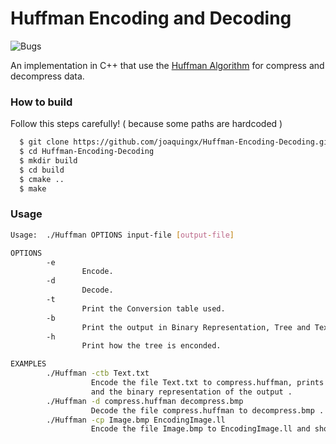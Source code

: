 # Huffman Encoding and Decoding
![Bugs](https://img.shields.io/badge/Bugs-Free*-green.svg)

An implementation in C++ that use the [Huffman Algorithm](https://en.wikipedia.org/wiki/Huffman_coding) for compress and decompress data.
### How to build
Follow this steps carefully! ( because some paths are hardcoded )
```sh
  $ git clone https://github.com/joaquingx/Huffman-Encoding-Decoding.git
  $ cd Huffman-Encoding-Decoding
  $ mkdir build
  $ cd build
  $ cmake ..
  $ make
```

### Usage

```sh
Usage:  ./Huffman OPTIONS input-file [output-file]

OPTIONS
        -e
                Encode.
        -d
                Decode.
        -t
                Print the Conversion table used.
        -b
                Print the output in Binary Representation, Tree and Text Enconding.
        -h
                Print how the tree is enconded.

EXAMPLES
        ./Huffman -ctb Text.txt
                  Encode the file Text.txt to compress.huffman, prints the conversion table
                  and the binary representation of the output .
        ./Huffman -d compress.huffman decompress.bmp
                  Decode the file compress.huffman to decompress.bmp .
        ./Huffman -cp Image.bmp EncodingImage.ll
                  Encode the file Image.bmp to EncodingImage.ll and shows the progress .
```




